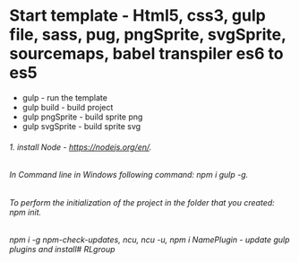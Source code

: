 # Start template - Html5, css3, gulp file, sass, pug, pngSprite, svgSprite, sourcemaps, babel transpiler es6 to es5

- gulp - run the template
- gulp build - build project
- gulp pngSprite - build sprite png
- gulp svgSprite - build sprite svg

###### 1. install Node - https://nodejs.org/en/.
###### In Command line in Windows following command: npm i gulp -g.
###### To perform the initialization of the project in the folder that you created: npm init.
###### npm i -g npm-check-updates, ncu, ncu -u, npm i NamePlugin - update gulp plugins and install#   R L g r o u p  
 